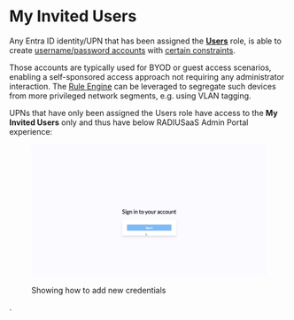 # My Invited Users

Any Entra ID identity/UPN that has been assigned the [**Users**](../admin-portal/settings/permissions.md#users) role, is able to create [username/password accounts](../admin-portal/users.md) with [certain constraints](../admin-portal/settings/user-settings.md).&#x20;

Those accounts are typically used for BYOD or guest access scenarios, enabling a self-sponsored access approach not requiring any administrator interaction. The [Rule Engine](../admin-portal/insights/rule-engine.md) can be leveraged to segregate such devices from more privileged network segments, e.g. using VLAN tagging.

UPNs that have only been assigned the Users role have access to the **My Invited Users** only and thus have below RADIUSaaS Admin Portal experience:&#x20;

<figure><img src="../../.gitbook/assets/Yoda.gif" alt=""><figcaption><p>Showing how to add new credentials</p></figcaption></figure>

.
